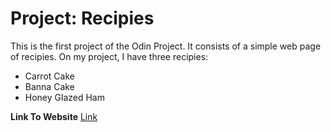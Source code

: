 # Project: Recipies
This is the first project of the Odin Project. It consists of a simple web page of recipies. On my project, I have three recipies:
- Carrot Cake
- Banna Cake
- Honey Glazed Ham

**Link To Website** [Link](https://nefelibatala1993.github.io/odin-recipes/)
